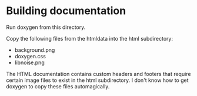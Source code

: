 # Building documentation

Run doxygen from this directory.

Copy the following files from the htmldata into the html subdirectory:
- background.png
- doxygen.css
- libnoise.png

The HTML documentation contains custom headers and footers that require
certain image files to exist in the html subdirectory. I don't know how to
get doxygen to copy these files automagically.
